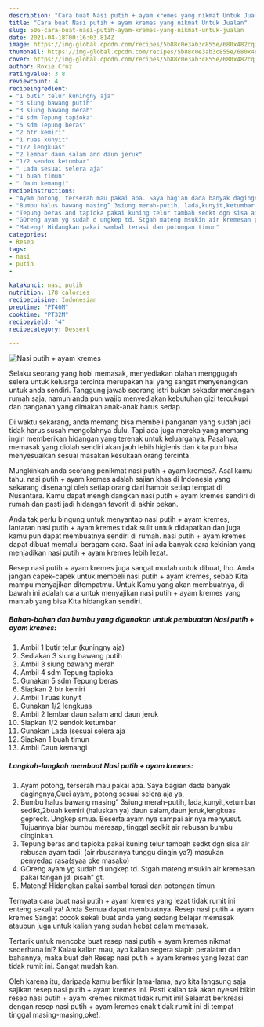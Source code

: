 ```yaml
---
description: "Cara buat Nasi putih + ayam kremes yang nikmat Untuk Jualan"
title: "Cara buat Nasi putih + ayam kremes yang nikmat Untuk Jualan"
slug: 506-cara-buat-nasi-putih-ayam-kremes-yang-nikmat-untuk-jualan
date: 2021-04-18T00:16:03.814Z
image: https://img-global.cpcdn.com/recipes/5b88c0e3ab3c855e/680x482cq70/nasi-putih-ayam-kremes-foto-resep-utama.jpg
thumbnail: https://img-global.cpcdn.com/recipes/5b88c0e3ab3c855e/680x482cq70/nasi-putih-ayam-kremes-foto-resep-utama.jpg
cover: https://img-global.cpcdn.com/recipes/5b88c0e3ab3c855e/680x482cq70/nasi-putih-ayam-kremes-foto-resep-utama.jpg
author: Roxie Cruz
ratingvalue: 3.8
reviewcount: 4
recipeingredient:
- "1 butir telur kuningny aja"
- "3 siung bawang putih"
- "3 siung bawang merah"
- "4 sdm Tepung tapioka"
- "5 sdm Tepung beras"
- "2 btr kemiri"
- "1 ruas kunyit"
- "1/2 lengkuas"
- "2 lembar daun salam and daun jeruk"
- "1/2 sendok ketumbar"
- " Lada sesuai selera aja"
- "1 buah timun"
- " Daun kemangi"
recipeinstructions:
- "Ayam potong, terserah mau pakai apa. Saya bagian dada banyak dagingnya,Cuci ayam, potong sesuai selera aja ya,"
- "Bumbu halus bawang masing” 3siung merah-putih, lada,kunyit,ketumbar sedikt,2buah kemiri.(haluskan ya) daun salam,daun jeruk,lengkuas gepreck. Ungkep smua. Beserta ayam nya sampai air nya menyusut. Tujuannya biar bumbu meresap, tinggal sedkit air rebusan bumbu dinginkan."
- "Tepung beras and tapioka pakai kuning telur tambah sedkt dgn sisa air rebusan ayam tadi. (air rbusannya tunggu dingin ya?) masukan penyedap rasa(syaa pke masako)"
- "GOreng ayam yg sudah d ungkep td. Stgah mateng msukin air kremesan pakai tangan jdi pisah” gt."
- "Mateng! Hidangkan pakai sambal terasi dan potongan timun"
categories:
- Resep
tags:
- nasi
- putih
- 

katakunci: nasi putih  
nutrition: 178 calories
recipecuisine: Indonesian
preptime: "PT40M"
cooktime: "PT32M"
recipeyield: "4"
recipecategory: Dessert

---
```



![Nasi putih + ayam kremes](https://img-global.cpcdn.com/recipes/5b88c0e3ab3c855e/680x482cq70/nasi-putih-ayam-kremes-foto-resep-utama.jpg)

Selaku seorang yang hobi memasak, menyediakan olahan menggugah selera untuk keluarga tercinta merupakan hal yang sangat menyenangkan untuk anda sendiri. Tanggung jawab seorang istri bukan sekadar menangani rumah saja, namun anda pun wajib menyediakan kebutuhan gizi tercukupi dan panganan yang dimakan anak-anak harus sedap.

Di waktu  sekarang, anda memang bisa membeli panganan yang sudah jadi tidak harus susah mengolahnya dulu. Tapi ada juga mereka yang memang ingin memberikan hidangan yang terenak untuk keluarganya. Pasalnya, memasak yang diolah sendiri akan jauh lebih higienis dan kita pun bisa menyesuaikan sesuai masakan kesukaan orang tercinta. 



Mungkinkah anda seorang penikmat nasi putih + ayam kremes?. Asal kamu tahu, nasi putih + ayam kremes adalah sajian khas di Indonesia yang sekarang disenangi oleh setiap orang dari hampir setiap tempat di Nusantara. Kamu dapat menghidangkan nasi putih + ayam kremes sendiri di rumah dan pasti jadi hidangan favorit di akhir pekan.

Anda tak perlu bingung untuk menyantap nasi putih + ayam kremes, lantaran nasi putih + ayam kremes tidak sulit untuk didapatkan dan juga kamu pun dapat membuatnya sendiri di rumah. nasi putih + ayam kremes dapat dibuat memalui beragam cara. Saat ini ada banyak cara kekinian yang menjadikan nasi putih + ayam kremes lebih lezat.

Resep nasi putih + ayam kremes juga sangat mudah untuk dibuat, lho. Anda jangan capek-capek untuk membeli nasi putih + ayam kremes, sebab Kita mampu menyajikan ditempatmu. Untuk Kamu yang akan membuatnya, di bawah ini adalah cara untuk menyajikan nasi putih + ayam kremes yang mantab yang bisa Kita hidangkan sendiri.

<!--inarticleads1-->

##### Bahan-bahan dan bumbu yang digunakan untuk pembuatan Nasi putih + ayam kremes:

1. Ambil 1 butir telur (kuningny aja)
1. Sediakan 3 siung bawang putih
1. Ambil 3 siung bawang merah
1. Ambil 4 sdm Tepung tapioka
1. Gunakan 5 sdm Tepung beras
1. Siapkan 2 btr kemiri
1. Ambil 1 ruas kunyit
1. Gunakan 1/2 lengkuas
1. Ambil 2 lembar daun salam and daun jeruk
1. Siapkan 1/2 sendok ketumbar
1. Gunakan  Lada (sesuai selera aja
1. Siapkan 1 buah timun
1. Ambil  Daun kemangi




<!--inarticleads2-->

##### Langkah-langkah membuat Nasi putih + ayam kremes:

1. Ayam potong, terserah mau pakai apa. Saya bagian dada banyak dagingnya,Cuci ayam, potong sesuai selera aja ya,
1. Bumbu halus bawang masing” 3siung merah-putih, lada,kunyit,ketumbar sedikt,2buah kemiri.(haluskan ya) daun salam,daun jeruk,lengkuas gepreck. Ungkep smua. Beserta ayam nya sampai air nya menyusut. Tujuannya biar bumbu meresap, tinggal sedkit air rebusan bumbu dinginkan.
1. Tepung beras and tapioka pakai kuning telur tambah sedkt dgn sisa air rebusan ayam tadi. (air rbusannya tunggu dingin ya?) masukan penyedap rasa(syaa pke masako)
1. GOreng ayam yg sudah d ungkep td. Stgah mateng msukin air kremesan pakai tangan jdi pisah” gt.
1. Mateng! Hidangkan pakai sambal terasi dan potongan timun




Ternyata cara buat nasi putih + ayam kremes yang lezat tidak rumit ini enteng sekali ya! Anda Semua dapat membuatnya. Resep nasi putih + ayam kremes Sangat cocok sekali buat anda yang sedang belajar memasak ataupun juga untuk kalian yang sudah hebat dalam memasak.

Tertarik untuk mencoba buat resep nasi putih + ayam kremes nikmat sederhana ini? Kalau kalian mau, ayo kalian segera siapin peralatan dan bahannya, maka buat deh Resep nasi putih + ayam kremes yang lezat dan tidak rumit ini. Sangat mudah kan. 

Oleh karena itu, daripada kamu berfikir lama-lama, ayo kita langsung saja sajikan resep nasi putih + ayam kremes ini. Pasti kalian tak akan nyesel bikin resep nasi putih + ayam kremes nikmat tidak rumit ini! Selamat berkreasi dengan resep nasi putih + ayam kremes enak tidak rumit ini di tempat tinggal masing-masing,oke!.

